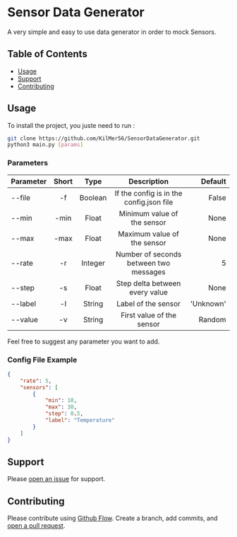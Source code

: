 # Sensor Data Generator

A very simple and easy to use data generator in order to mock Sensors.

## Table of Contents

- [Usage](#usage)
- [Support](#support)
- [Contributing](#contributing)

## Usage

To install the project, you juste need to run :

```sh
git clone https://github.com/KilMer56/SensorDataGenerator.git
python3 main.py [params]
```

### Parameters

| Parameter | Short | Type    | Description                               | Default   |
| --------- | :---: | :-----: | :---------------------------------------: | --------: |
| --file    |  -f   | Boolean |  If the config is in the config.json file | False     |
| --min     |  -min | Float   |  Minimum value of the sensor              | None      |
| --max     |  -max | Float   |       Maximum value of the sensor         | None      |
| --rate    |  -r   | Integer | Number of seconds between two messages    | 5         |
| --step    |  -s   | Float   |  Step delta between every value           | None      |
| --label   |  -l   | String  |  Label of the sensor                      | 'Unknown' |
| --value   |  -v   | String  |  First value of the sensor                | Random    |

Feel free to suggest any parameter you want to add.

### Config File Example

```json
{
    "rate": 5,
    "sensors": [
        {
            "min": 10,
            "max": 30,
            "step": 0.5,
            "label": "Temperature"
        }
    ]
}
```
## Support

Please [open an issue](https://github.com/KilMer56/SensorDataGenerator/issues/new) for support.

## Contributing

Please contribute using [Github Flow](https://guides.github.com/introduction/flow/). Create a branch, add commits, and [open a pull request](https://github.com/KilMer56/SensorDataGenerator/compare/).

